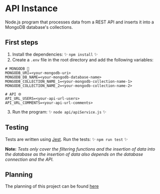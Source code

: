 # API Instance

Node.js program that processes data from a REST API and inserts it into a MongoDB database's collections.

## First steps

1. Install the dependencies: :sparkles: `npm install` :sparkles:
2. Create a `.env` file in the root directory and add the following variables:
```
# MONGODB 🍃
MONGODB_URI=<your-mongodb-uri>
MONGODB_DB_NAME=<your-mongodb-database-name>
MONGODB_COLLECTION_NAME_1=<your-mongodb-collection-name-1>
MONGODB_COLLECTION_NAME_2=<your-mongodb-collection-name-2>

# API 🌐
API_URL_USERS=<your-api-url-users>
API_URL_COMMENTS=<your-api-url-comments>
```
3. Run the program: :sparkles: `node api/apiService.js` :sparkles:

## Testing
Tests are written using [Jest](https://jestjs.io/).
Run the tests: :sparkles: `npm run test` :sparkles:

**Note:** *Tests only cover the filtering functions and the insertion of data into the database as the insertion of data also depends on the database connection and the API.*

## Planning
The planning of this project can be found [here](https://smiling-rodent-acb.notion.site/84b696850bdb4d4ab179150ac6e8067d?v=a53036e0f24b4cb7a21cf18db7c7d929&pvs=4) 


